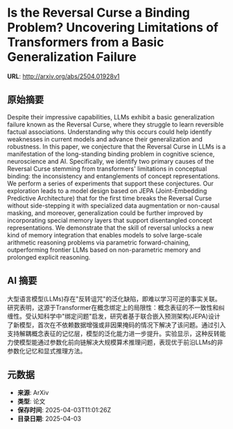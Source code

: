# Is the Reversal Curse a Binding Problem? Uncovering Limitations of Transformers from a Basic Generalization Failure

**URL**: http://arxiv.org/abs/2504.01928v1

## 原始摘要

Despite their impressive capabilities, LLMs exhibit a basic generalization
failure known as the Reversal Curse, where they struggle to learn reversible
factual associations. Understanding why this occurs could help identify
weaknesses in current models and advance their generalization and robustness.
In this paper, we conjecture that the Reversal Curse in LLMs is a manifestation
of the long-standing binding problem in cognitive science, neuroscience and AI.
Specifically, we identify two primary causes of the Reversal Curse stemming
from transformers' limitations in conceptual binding: the inconsistency and
entanglements of concept representations. We perform a series of experiments
that support these conjectures. Our exploration leads to a model design based
on JEPA (Joint-Embedding Predictive Architecture) that for the first time
breaks the Reversal Curse without side-stepping it with specialized data
augmentation or non-causal masking, and moreover, generalization could be
further improved by incorporating special memory layers that support
disentangled concept representations. We demonstrate that the skill of reversal
unlocks a new kind of memory integration that enables models to solve
large-scale arithmetic reasoning problems via parametric forward-chaining,
outperforming frontier LLMs based on non-parametric memory and prolonged
explicit reasoning.


## AI 摘要

大型语言模型(LLMs)存在"反转诅咒"的泛化缺陷，即难以学习可逆的事实关联。研究表明，这源于Transformer在概念绑定上的局限性：概念表征的不一致性和纠缠性。受认知科学中"绑定问题"启发，研究者基于联合嵌入预测架构(JEPA)设计了新模型，首次在不依赖数据增强或非因果掩码的情况下解决了该问题。通过引入支持解耦概念表征的记忆层，模型的泛化能力进一步提升。实验显示，这种反转能力使模型能通过参数化前向链解决大规模算术推理问题，表现优于前沿LLMs的非参数化记忆和显式推理方法。

## 元数据

- **来源**: ArXiv
- **类型**: 论文
- **保存时间**: 2025-04-03T11:01:26Z
- **目录日期**: 2025-04-03
